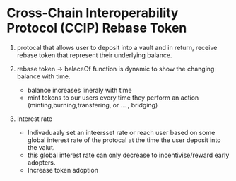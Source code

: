 # Cross-Chain Interoperability Protocol (CCIP) Rebase Token

1. protocal that allows user to deposit into a vault and in return, receive  rebase token that represent their underlying balance.
2. rebase token -> balaceOf function is dynamic to show the changing balance with time.

   - balance increases lineraly with time
   - mint tokens to our users every time they perform an action (minting,burning,transfering, or ... , bridging)
3. Interest rate
   - Indivaduaaly set an inteersset rate or reach user based on some global interest rate of the protocal at the time the user deposit into the valut.
   - this global interest rate can only decrease to incentivise/reward early adopters.
   - Increase token adoption
